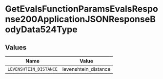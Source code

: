 # GetEvalsFunctionParamsEvalsResponse200ApplicationJSONResponseBodyData524Type


## Values

| Name                   | Value                  |
| ---------------------- | ---------------------- |
| `LEVENSHTEIN_DISTANCE` | levenshtein_distance   |